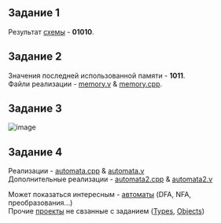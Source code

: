 ## Задание 1
Результат [схемы](https://github.com/IlyaShurupov/dd-test/blob/29ca9f5c7ad1f01503b4a82ffe3731529329e77c/crc.v#L27) - **01010**.
## Задание 2
Значения последней использованной памяти - **1011**. <br>
Файли реализации - [memory.v](https://github.com/IlyaShurupov/dd-test/blob/29ca9f5c7ad1f01503b4a82ffe3731529329e77c/memtest.v#L3) & [memory.cpp](https://github.com/IlyaShurupov/dd-test/blob/29ca9f5c7ad1f01503b4a82ffe3731529329e77c/memtest.cpp#L15).
## Задание 3
![image](https://user-images.githubusercontent.com/63184036/227704461-b5afceca-d952-48ba-be91-1a1e5c55a8b7.png)
## Задание 4
Реализации - [automata.cpp](https://github.com/IlyaShurupov/dd-test/blob/508a4961c78e30862235f31f0cacd9de04c186a3/automata.cpp#L36) & [automata.v](https://github.com/IlyaShurupov/dd-test/blob/508a4961c78e30862235f31f0cacd9de04c186a3/automata.v#L38) <br>
Дополнительные реализации - [automata2.cpp](https://github.com/IlyaShurupov/dd-test/blob/508a4961c78e30862235f31f0cacd9de04c186a3/automata2.cpp#L38) & [automata2.v](https://github.com/IlyaShurupov/dd-test/blob/508a4961c78e30862235f31f0cacd9de04c186a3/automata2.v#L78) <br>

Может показаться интересным - [автоматы](https://github.com/IlyaShurupov/types/blob/57aff189ba09ca86aa685f991552bfbb5f332090/modules/tokenizer/inc/AutomataGraph.h#L1) (DFA, NFA, преобразования...) <br> 
Прочие [проeкты](https://github.com/IlyaShurupov) не свзанные с заданием ([Types](https://github.com/IlyaShurupov/types), [Objects](https://github.com/IlyaShurupov/objects))
